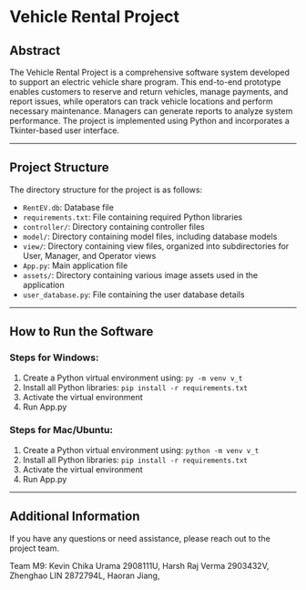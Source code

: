 # Vehicle Rental Project

## Abstract

The Vehicle Rental Project is a comprehensive software system developed to support an electric vehicle share program. This end-to-end prototype enables customers to reserve and return vehicles, manage payments, and report issues, while operators can track vehicle locations and perform necessary maintenance. Managers can generate reports to analyze system performance. The project is implemented using Python and incorporates a Tkinter-based user interface.

---

## Project Structure

The directory structure for the project is as follows:

- `RentEV.db`: Database file
- `requirements.txt`: File containing required Python libraries
- `controller/`: Directory containing controller files
- `model/`: Directory containing model files, including database models
- `view/`: Directory containing view files, organized into subdirectories for User, Manager, and Operator views
- `App.py`: Main application file
- `assets/`: Directory containing various image assets used in the application
- `user_database.py`: File containing the user database details

---

## How to Run the Software

### Steps for Windows:

1. Create a Python virtual environment using: `py -m venv v_t`
2. Install all Python libraries: `pip install -r requirements.txt`
3. Activate the virtual environment
4. Run App.py

### Steps for Mac/Ubuntu:

1. Create a Python virtual environment using: `python -m venv v_t`
2. Install all Python libraries: `pip install -r requirements.txt`
3. Activate the virtual environment
4. Run App.py

---

## Additional Information

If you have any questions or need assistance, please reach out to the project team.

Team M9:
Kevin Chika Urama 2908111U,
Harsh Raj Verma 2903432V, 
Zhenghao LIN 2872794L,
Haoran Jiang,  
